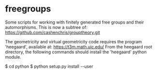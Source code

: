 # freegroups
Some scripts for working with finitely generated free groups and their automorphisms.
This is now a subtree of:
https://github.com/cashenchris/grouptheory.git

The geometricity and virtual geometricity code requires the program 'heegaard', available at:
 https://t3m.math.uic.edu/
From the heegaard root directory, the following commands should install the 'heegaard' python module.

$ cd python
$ python setup.py install --user


